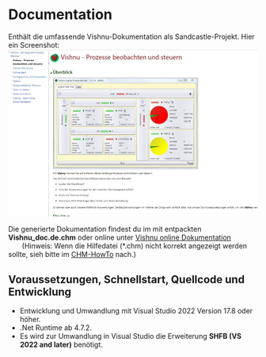 # Documentation
Enthält die umfassende Vishnu-Dokumentation als Sandcastle-Projekt.
Hier ein Screenshot:
![Vishnu-Hilfe Startseite](./FirstView.jpg?raw=true "Vishnu-Hilfe")

Die generierte Dokumentation findest du im mit entpackten **Vishnu_doc.de.chm** oder
online unter [Vishnu online Dokumentation](https://neteti.de/Vishnu.Doc/)
<br/><span>&nbsp;&nbsp;&nbsp;&nbsp;&nbsp;&nbsp;&nbsp;</span><span style="font-size:14px;">(Hinweis: Wenn die Hilfedatei (*.chm) nicht korrekt angezeigt werden sollte, sieh bitte im [CHM-HowTo](CHM_HowTo.md) nach.)</span>

## Voraussetzungen, Schnellstart, Quellcode und Entwicklung

  - Entwicklung und Umwandlung mit Visual Studio 2022 Version 17.8 oder höher.
  - .Net Runtime ab 4.7.2.
  - Es wird zur Umwandlung in Visual Studio die Erweiterung **SHFB (VS 2022 and later)** benötigt.
